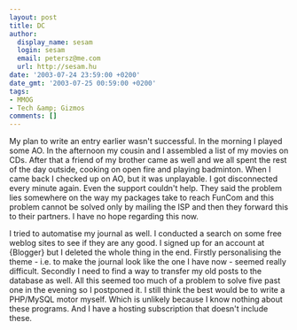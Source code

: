 ```yaml
---
layout: post
title: DC
author:
  display_name: sesam
  login: sesam
  email: petersz@me.com
  url: http://sesam.hu
date: '2003-07-24 23:59:00 +0200'
date_gmt: '2003-07-25 00:59:00 +0200'
tags:
- MMOG
- Tech &amp; Gizmos
comments: []
---
```


My plan to write an entry earlier wasn't successful. In the morning I played some AO. In the afternoon my cousin and I assembled a list of my movies on CDs. After that a friend of my brother came as well and we all spent the rest of the day outside, cooking on open fire and playing badminton. When I came back I checked up on AO, but it was unplayable. I got disconnected every minute again. Even the support couldn't help. They said the problem lies somewhere on the way my packages take to reach FunCom and this problem cannot be solved only by mailing the ISP and then they forward this to their partners. I have no hope regarding this now.

I tried to automatise my journal as well. I conducted a search on some free weblog sites to see if they are any good. I signed up for an account at {Blogger} but I deleted the whole thing in the end. Firstly personalising the theme - i.e. to make the journal look like the one I have now - seemed really difficult. Secondly I need to find a way to transfer my old posts to the database as well. All this seemed too much of a problem to solve five past one in the evening so I postponed it. I still think the best would be to write a PHP/MySQL motor myself. Which is unlikely because I know nothing about these programs. And I have a hosting subscription that doesn't include these.
